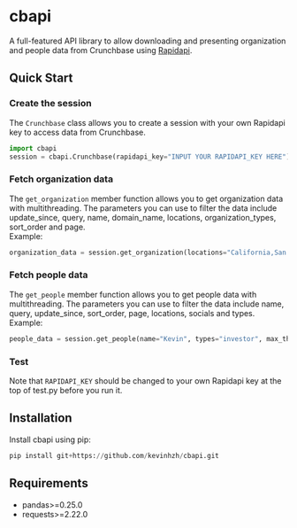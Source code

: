 # cbapi
A full-featured API library to allow downloading and presenting organization and people data from Crunchbase using [Rapidapi](https://rapidapi.com).

## Quick Start
### Create the session
The ```Crunchbase``` class allows you to create a session with your own Rapidapi key to access data from Crunchbase.
```python
import cbapi
session = cbapi.Crunchbase(rapidapi_key="INPUT YOUR RAPIDAPI_KEY HERE")
```
### Fetch organization data
The ```get_organization``` member function allows you to get organization data with multithreading. The parameters you can use to filter the data include update_since, query, name, domain_name, locations, organization_types, sort_order and page.  
Example:
```python
organization_data = session.get_organization(locations="California,San Francisco", organization_types="investor", max_thread_num=5)
```
### Fetch people data
The ```get_people``` member function allows you to get people data with multithreading. The parameters you can use to filter the data include name, query, update_since, sort_order, page, locations, socials and types.  
Example:
```python
people_data = session.get_people(name="Kevin", types="investor", max_thread_num=5)
```
### Test
Note that ```RAPIDAPI_KEY``` should be changed to your own Rapidapi key at the top of test.py before you run it.

## Installation
Install cbapi using pip:
```python
pip install git+https://github.com/kevinhzh/cbapi.git
```

## Requirements
* pandas>=0.25.0
* requests>=2.22.0
